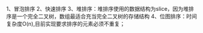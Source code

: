 1、冒泡排序
2、快速排序
3、堆排序：堆排序使用的数据结构为slice，因为堆排序是一个完全二叉树，数组最适合充当完全二叉树的存储结构
4、位图排序：时间复杂度O(n),目前实现要求排序的元素必须不重复；
